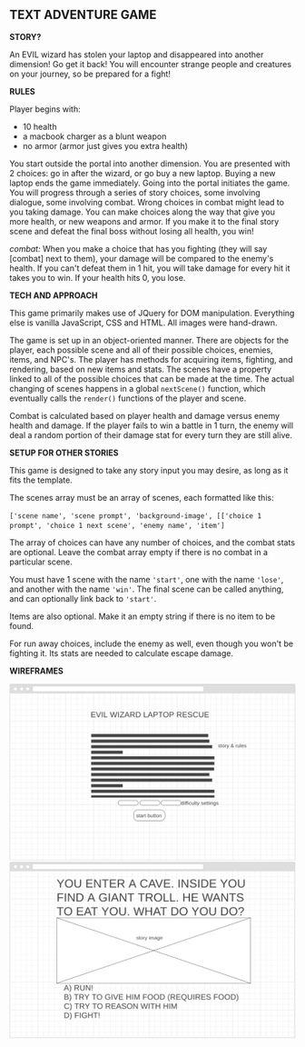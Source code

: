 ## TEXT ADVENTURE GAME

**STORY?**

An EVIL wizard has stolen your laptop and disappeared into another dimension! Go get it back! You will encounter strange people and creatures
on your journey, so be prepared for a fight!

**RULES**

Player begins with:
- 10 health
- a macbook charger as a blunt weapon
- no armor (armor just gives you extra health)

You start outside the portal into another dimension. You are presented with 2 choices: go in after the wizard, or go buy a new laptop.
Buying a new laptop ends the game immediately. Going into the portal initiates the game. You will progress through a series of story choices,
some involving dialogue, some involving combat. Wrong choices in combat might lead to you taking damage. You can make choices along the way that
give you more health, or new weapons and armor. If you make it to the final story scene and defeat the final boss without losing all health, you win!

*combat:*
When you make a choice that has you fighting (they will say [combat] next to them), your damage will be compared to the enemy's health. If you can't defeat them in 1 hit, you will take damage for every hit it takes you to win. If your health hits 0, you lose.

**TECH AND APPROACH**

This game primarily makes use of JQuery for DOM manipulation. Everything else is vanilla JavaScript, CSS and HTML. All images were hand-drawn.

The game is set up in an object-oriented manner. There are objects for the player, each possible scene and all of their possible choices, enemies, items, and NPC's. The player has methods for acquiring items, fighting, and rendering, based on new items and stats. The scenes have a property linked to all of the possible choices that can be made at the time. The actual changing of scenes happens in a global `nextScene()` function, which eventually calls the `render()` functions of the player and scene.

Combat is calculated based on player health and damage versus enemy health and damage. If the player fails to win a battle in 1 turn, the enemy will deal a random portion of their damage stat for every turn they are still alive. 

**SETUP FOR OTHER STORIES**

This game is designed to take any story input you may desire, as long as it fits the template.

The scenes array must be an array of scenes, each formatted like this:

`['scene name', 'scene prompt', 'background-image', [['choice 1 prompt', 'choice 1 next scene', 'enemy name', 'item']`

The array of choices can have any number of choices, and the combat stats are optional. Leave the combat array empty if there is no combat in a particular scene.

You must have 1 scene with the name `'start'`, one with the name `'lose'`, and another with the name `'win'`. The final scene can be called anything, and can optionally link back to `'start'`.

Items are also optional. Make it an empty string if there is no item to be found.

For run away choices, include the enemy as well, even though you won't be fighting it. Its stats are needed to calculate escape damage.

**WIREFRAMES**

![Landing Page](./images/other/landing-wireframe.png)
![game Page](./images/other/game-wireframe.png)
